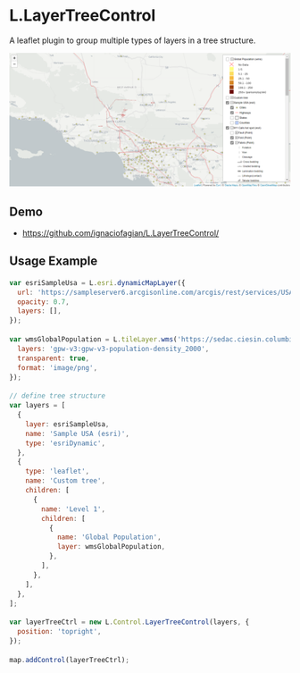 # L.LayerTreeControl

A leaflet plugin to group multiple types of layers in a tree structure.

![Screenshot](screenshot.png)

## Demo

  - <https://github.com/ignaciofagian/L.LayerTreeControl/>

## Usage Example

```javascript
var esriSampleUsa = L.esri.dynamicMapLayer({
  url: 'https://sampleserver6.arcgisonline.com/arcgis/rest/services/USA/MapServer',
  opacity: 0.7,
  layers: [],
});

var wmsGlobalPopulation = L.tileLayer.wms('https://sedac.ciesin.columbia.edu/geoserver/wms?', {
  layers: 'gpw-v3:gpw-v3-population-density_2000',
  transparent: true,
  format: 'image/png',
});

// define tree structure
var layers = [
  {
    layer: esriSampleUsa,
    name: 'Sample USA (esri)',
    type: 'esriDynamic',
  },		
  {
    type: 'leaflet',
    name: 'Custom tree',
    children: [
      {
        name: 'Level 1',
        children: [
          {
            name: 'Global Population',
            layer: wmsGlobalPopulation,
          },
        ],
      },
    ],
  },
];

var layerTreeCtrl = new L.Control.LayerTreeControl(layers, {
  position: 'topright',
});

map.addControl(layerTreeCtrl);
```